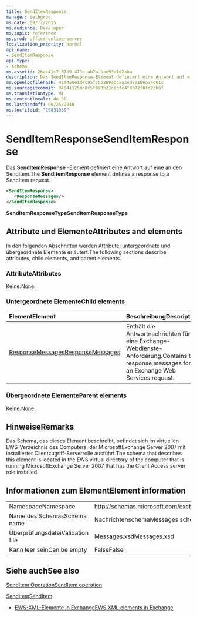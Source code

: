 ```yaml
---
title: SendItemResponse
manager: sethgros
ms.date: 09/17/2015
ms.audience: Developer
ms.topic: reference
ms.prod: office-online-server
localization_priority: Normal
api_name:
- SendItemResponse
api_type:
- schema
ms.assetid: 26ac41c7-57d9-473e-ab7a-bae93e1d2aba
description: Das SendItemResponse-Element definiert eine Antwort auf eine an den SendItem.
ms.openlocfilehash: 41f450e1d4c95f7ba389adcaa2ed7e18ea74d61c
ms.sourcegitcommit: 34041125dc8c5f993b21cebfc4f8b72f0fd2cb6f
ms.translationtype: MT
ms.contentlocale: de-DE
ms.lasthandoff: 06/25/2018
ms.locfileid: "19831339"
---
```

# <a name="senditemresponse"></a><span data-ttu-id="7be76-103">SendItemResponse</span><span class="sxs-lookup"><span data-stu-id="7be76-103">SendItemResponse</span></span>

<span data-ttu-id="7be76-104">Das **SendItemResponse** -Element definiert eine Antwort auf eine an den SendItem.</span><span class="sxs-lookup"><span data-stu-id="7be76-104">The **SendItemResponse** element defines a response to a SendItem request.</span></span> 
  
```xml
<SendItemResponse>
   <ResponseMessages/>
</SendItemResponse>
```

 <span data-ttu-id="7be76-105">**SendItemResponseType**</span><span class="sxs-lookup"><span data-stu-id="7be76-105">**SendItemResponseType**</span></span>
## <a name="attributes-and-elements"></a><span data-ttu-id="7be76-106">Attribute und Elemente</span><span class="sxs-lookup"><span data-stu-id="7be76-106">Attributes and elements</span></span>

<span data-ttu-id="7be76-107">In den folgenden Abschnitten werden Attribute, untergeordnete und übergeordnete Elemente erläutert.</span><span class="sxs-lookup"><span data-stu-id="7be76-107">The following sections describe attributes, child elements, and parent elements.</span></span>
  
### <a name="attributes"></a><span data-ttu-id="7be76-108">Attribute</span><span class="sxs-lookup"><span data-stu-id="7be76-108">Attributes</span></span>

<span data-ttu-id="7be76-109">Keine.</span><span class="sxs-lookup"><span data-stu-id="7be76-109">None.</span></span>
  
### <a name="child-elements"></a><span data-ttu-id="7be76-110">Untergeordnete Elemente</span><span class="sxs-lookup"><span data-stu-id="7be76-110">Child elements</span></span>

|<span data-ttu-id="7be76-111">**Element**</span><span class="sxs-lookup"><span data-stu-id="7be76-111">**Element**</span></span>|<span data-ttu-id="7be76-112">**Beschreibung**</span><span class="sxs-lookup"><span data-stu-id="7be76-112">**Description**</span></span>|
|:-----|:-----|
|[<span data-ttu-id="7be76-113">ResponseMessages</span><span class="sxs-lookup"><span data-stu-id="7be76-113">ResponseMessages</span></span>](responsemessages.md) <br/> |<span data-ttu-id="7be76-114">Enthält die Antwortnachrichten für eine Exchange-Webdienste-Anforderung.</span><span class="sxs-lookup"><span data-stu-id="7be76-114">Contains the response messages for an Exchange Web Services request.</span></span>  <br/> |
   
### <a name="parent-elements"></a><span data-ttu-id="7be76-115">Übergeordnete Elemente</span><span class="sxs-lookup"><span data-stu-id="7be76-115">Parent elements</span></span>

<span data-ttu-id="7be76-116">Keine.</span><span class="sxs-lookup"><span data-stu-id="7be76-116">None.</span></span>
  
## <a name="remarks"></a><span data-ttu-id="7be76-117">Hinweise</span><span class="sxs-lookup"><span data-stu-id="7be76-117">Remarks</span></span>

<span data-ttu-id="7be76-118">Das Schema, das dieses Element beschreibt, befindet sich im virtuellen EWS-Verzeichnis des Computers, der MicrosoftExchange Server 2007 mit installierter Clientzugriff-Serverrolle ausführt.</span><span class="sxs-lookup"><span data-stu-id="7be76-118">The schema that describes this element is located in the EWS virtual directory of the computer that is running MicrosoftExchange Server 2007 that has the Client Access server role installed.</span></span>
  
## <a name="element-information"></a><span data-ttu-id="7be76-119">Informationen zum Element</span><span class="sxs-lookup"><span data-stu-id="7be76-119">Element information</span></span>

|||
|:-----|:-----|
|<span data-ttu-id="7be76-120">Namespace</span><span class="sxs-lookup"><span data-stu-id="7be76-120">Namespace</span></span>  <br/> |http://schemas.microsoft.com/exchange/services/2006/messages  <br/> |
|<span data-ttu-id="7be76-121">Name des Schemas</span><span class="sxs-lookup"><span data-stu-id="7be76-121">Schema name</span></span>  <br/> |<span data-ttu-id="7be76-122">Nachrichtenschema</span><span class="sxs-lookup"><span data-stu-id="7be76-122">Messages schema</span></span>  <br/> |
|<span data-ttu-id="7be76-123">Überprüfungsdatei</span><span class="sxs-lookup"><span data-stu-id="7be76-123">Validation file</span></span>  <br/> |<span data-ttu-id="7be76-124">Messages.xsd</span><span class="sxs-lookup"><span data-stu-id="7be76-124">Messages.xsd</span></span>  <br/> |
|<span data-ttu-id="7be76-125">Kann leer sein</span><span class="sxs-lookup"><span data-stu-id="7be76-125">Can be empty</span></span>  <br/> |<span data-ttu-id="7be76-126">False</span><span class="sxs-lookup"><span data-stu-id="7be76-126">False</span></span>  <br/> |
   
## <a name="see-also"></a><span data-ttu-id="7be76-127">Siehe auch</span><span class="sxs-lookup"><span data-stu-id="7be76-127">See also</span></span>



[<span data-ttu-id="7be76-128">SendItem Operation</span><span class="sxs-lookup"><span data-stu-id="7be76-128">SendItem operation</span></span>](senditem-operation.md)
  
[<span data-ttu-id="7be76-129">SendItem</span><span class="sxs-lookup"><span data-stu-id="7be76-129">SendItem</span></span>](senditem.md)


- [<span data-ttu-id="7be76-130">EWS-XML-Elemente in Exchange</span><span class="sxs-lookup"><span data-stu-id="7be76-130">EWS XML elements in Exchange</span></span>](ews-xml-elements-in-exchange.md)

